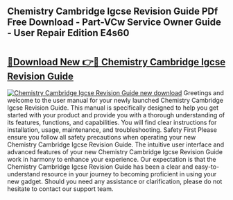 ## Chemistry Cambridge Igcse Revision Guide PDf Free Download - Part-VCw Service Owner Guide - User Repair Edition E4s60

# <h2><a href="http://bc52318.oget.top/?id=Chemistry+Cambridge+Igcse+Revision+Guide">🔗Download New 👉🔴 Chemistry Cambridge Igcse Revision Guide</a></h2>

[![Chemistry Cambridge Igcse Revision Guide new download](https://i.imgur.com/5g1atiW.png)](http://bc52318.oget.top/?id=Chemistry+Cambridge+Igcse+Revision+Guide)
Greetings and welcome to the user manual for your newly launched Chemistry Cambridge Igcse Revision Guide. This manual is specifically designed to help you get started with your product and provide you with a thorough understanding of its features, functions, and capabilities. You will find clear instructions for installation, usage, maintenance, and troubleshooting. Safety First Please ensure you follow all safety precautions when operating your new Chemistry Cambridge Igcse Revision Guide. The intuitive user interface and advanced features of your new Chemistry Cambridge Igcse Revision Guide work in harmony to enhance your experience. Our expectation is that the Chemistry Cambridge Igcse Revision Guide has been a clear and easy-to-understand resource in your journey to becoming proficient in using your new gadget. Should you need any assistance or clarification, please do not hesitate to contact our support team.
